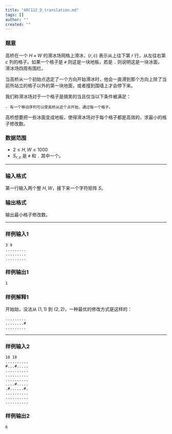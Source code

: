 ```yaml
---
title: "ARC112_D_translation.md"
tags: []
author: ""
created: ""
---
```


### 题意 

高桥在一个 $H \times W$ 的滑冰场网格上滑冰，$(r, c)$ 表示从上往下第 $r$ 行，从左往右第 $c$ 列的格子。如果一个格子是 `#` 则这是一块地板，若是 `.` 则说明这是一块冰面，滑冰场四周有围栏。

当高桥从一个初始点选定了一个方向开始滑冰时，他会一直滑到那个方向上除了当前所站立的格子以外的第一块地面，或者撞到围墙上才会停下来。

我们称滑冰场对于一个格子是搞笑的当且仅当以下条件被满足：

	- 有一个移动序列可以使高桥从这个点开始，通过每一个格子。

高桥想要把一些冰面变成地板，使得滑冰场对于每个格子都是高效的，求最小的格子修改数。

### 数据范围

- $2 \le H, W \le 1000$
- $S_{r,c}$ 是 `#` 和 `.` 其中一个。

---

### 输入格式

第一行输入两个整 $H, W$，接下来一个字符矩阵 $S$。

### 输出格式

输出最小格子修改数。

---

### 样例输入1

	3 9
	.........
	.........
	.........


### 样例输出1

	1


### 样例解释1

开始始，没法从 $(1, 1)$ 到 $(2, 2)$，一种最优的修改方式是这样的：

	.........
	........#
	.........

---

### 样例输入2

	10 10
	..........
	#...#.....
	..........
	..........
	..........
	....#.....
	.#......#.
	..........
	..........
	..........

### 样例输出2

	6


